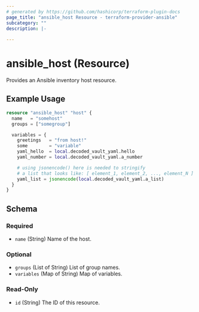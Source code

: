 ```yaml
---
# generated by https://github.com/hashicorp/terraform-plugin-docs
page_title: "ansible_host Resource - terraform-provider-ansible"
subcategory: ""
description: |-
  
---
```


# ansible_host (Resource)

Provides an Ansible inventory host resource.

## Example Usage
```terraform
resource "ansible_host" "host" {
  name   = "somehost"
  groups = ["somegroup"]

  variables = {
    greetings   = "from host!"
    some        = "variable"
    yaml_hello  = local.decoded_vault_yaml.hello
    yaml_number = local.decoded_vault_yaml.a_number

    # using jsonencode() here is needed to stringify 
    # a list that looks like: [ element_1, element_2, ..., element_N ]
    yaml_list = jsonencode(local.decoded_vault_yaml.a_list)
  }
}
```

<!-- schema generated by tfplugindocs -->
## Schema

### Required

- `name` (String) Name of the host.

### Optional

- `groups` (List of String) List of group names.
- `variables` (Map of String) Map of variables.

### Read-Only

- `id` (String) The ID of this resource.


